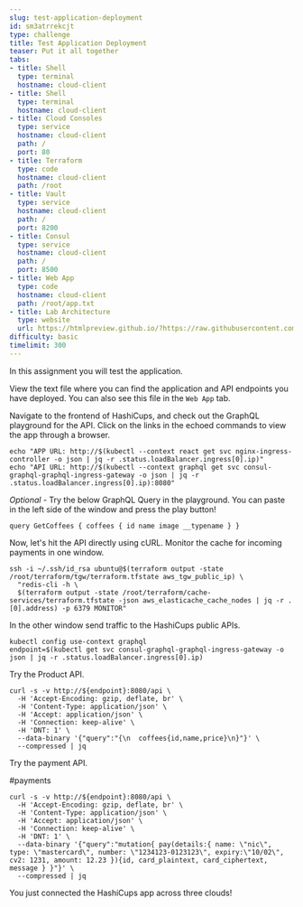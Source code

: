 ```yaml
---
slug: test-application-deployment
id: sm3atrrekcjt
type: challenge
title: Test Application Deployment
teaser: Put it all together
tabs:
- title: Shell
  type: terminal
  hostname: cloud-client
- title: Shell
  type: terminal
  hostname: cloud-client
- title: Cloud Consoles
  type: service
  hostname: cloud-client
  path: /
  port: 80
- title: Terraform
  type: code
  hostname: cloud-client
  path: /root
- title: Vault
  type: service
  hostname: cloud-client
  path: /
  port: 8200
- title: Consul
  type: service
  hostname: cloud-client
  path: /
  port: 8500
- title: Web App
  type: code
  hostname: cloud-client
  path: /root/app.txt
- title: Lab Architecture
  type: website
  url: https://htmlpreview.github.io/?https://raw.githubusercontent.com/hashicorp/field-workshops-consul/blob/master/instruqt-tracks/multi-cloud-service-networking-with-consul/assets/diagrams/diagrams.html
difficulty: basic
timelimit: 300
---
```

In this assignment you will test the application. <br>

View the text file where you can find the application and API endpoints you have deployed. You can also see this file in the `Web App` tab. <br>

Navigate to the frontend of HashiCups, and check out the GraphQL playground for the API. Click on the links in the echoed commands to view the app through a browser. <br>

```
echo "APP URL: http://$(kubectl --context react get svc nginx-ingress-controller -o json | jq -r .status.loadBalancer.ingress[0].ip)"
echo "API URL: http://$(kubectl --context graphql get svc consul-graphql-graphql-ingress-gateway -o json | jq -r .status.loadBalancer.ingress[0].ip):8080"
```

*Optional* - Try the below GraphQL Query in the playground. You can paste in the left side of the window and press the play button!

```
query GetCoffees { coffees { id name image __typename } }
```

Now, let's hit the API directly using cURL.  Monitor the cache for incoming payments in one window. <br>

```
ssh -i ~/.ssh/id_rsa ubuntu@$(terraform output -state /root/terraform/tgw/terraform.tfstate aws_tgw_public_ip) \
  "redis-cli -h \
  $(terraform output -state /root/terraform/cache-services/terraform.tfstate -json aws_elasticache_cache_nodes | jq -r .[0].address) -p 6379 MONITOR"
```

In the other window send traffic to the HashiCups public APIs. <br>

```
kubectl config use-context graphql
endpoint=$(kubectl get svc consul-graphql-graphql-ingress-gateway -o json | jq -r .status.loadBalancer.ingress[0].ip)
```

Try the Product API. <br>

```
curl -s -v http://${endpoint}:8080/api \
  -H 'Accept-Encoding: gzip, deflate, br' \
  -H 'Content-Type: application/json' \
  -H 'Accept: application/json' \
  -H 'Connection: keep-alive' \
  -H 'DNT: 1' \
  --data-binary '{"query":"{\n  coffees{id,name,price}\n}"}' \
  --compressed | jq
```

Try the payment API. <br>

#payments

```
curl -s -v http://${endpoint}:8080/api \
  -H 'Accept-Encoding: gzip, deflate, br' \
  -H 'Content-Type: application/json' \
  -H 'Accept: application/json' \
  -H 'Connection: keep-alive' \
  -H 'DNT: 1' \
  --data-binary '{"query":"mutation{ pay(details:{ name: \"nic\", type: \"mastercard\", number: \"1234123-0123123\", expiry:\"10/02\", cv2: 1231, amount: 12.23 }){id, card_plaintext, card_ciphertext, message } }"}' \
  --compressed | jq
```

You just connected the HashiCups app across three clouds!

